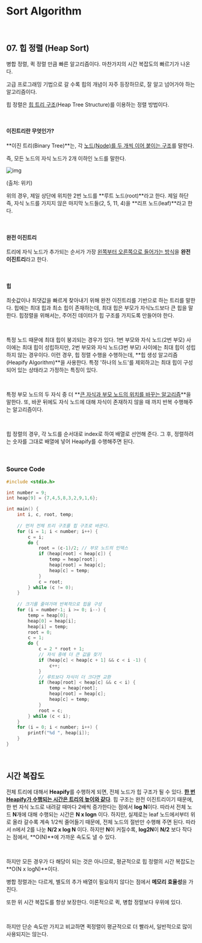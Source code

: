 # Sort Algorithm

<br/>

## 07. 힙 정렬 (Heap Sort)

병합 정렬, 퀵 정렬 만큼 빠른 알고리즘이다. 마찬가지의 시간 복잡도의 빠르기가 나온다.

고급 프로그래밍 기법으로 갈 수록 힙의 개념이 자주 등장하므로, 잘 알고 넘어가야 하는 알고리즘이다.

힙 정렬은 <u>힙 트리 구조</u>(Heap Tree Structure)를 이용하는 정렬 방법이다.

<br/>

#### 이진트리란 무엇인가?

**이진 트리(Binary Tree)**는, 각 <u>노드(Node)를 두 개씩 이어 붙이는 구조</u>를 말한다.

즉, 모든 노드의 자식 노드가 2개 이하인 노드를 말한다.

![img](https://upload.wikimedia.org/wikipedia/commons/thumb/f/f7/Binary_tree.svg/1024px-Binary_tree.svg.png)

(출처: 위키)

위의 경우, 제일 상단에 위치한 2번 노드를 **루트 노드(root)**라고 한다. 제일 하단 즉, 자식 노드를 가지지 않은 마지막 노드들(2, 5, 11, 4)을 **리프 노드(leaf)**라고 한다.

<br/>

#### 완전 이진트리

트리에 자식 노드가 추가되는 순서가 가장 <u>왼쪽부터 오른쪽으로 들어가는 방식</u>을 **완전 이진트리**라고 한다.

<br/>

#### 힙

최솟값이나 최댓값을 빠르게 찾아내기 위해 완전 이진트리를 기반으로 하는 트리를 말한다. 힙에는 최대 힙과 최소 힙이 존재하는데, 최대 힙은 부모가 자식노드보다 큰 힙을 말한다. 힙정렬을 위해서는, 주어진 데이터가 힙 구조를 가지도록 만들어야 한다.

<br/>

특정 노드 때문에 최대 힙이 붕괴되는 경우가 있다. 1번 부모와 자식 노드(2번 부모) 사이에는 최대 힙이 성립하지만, 2번 부모와 자식 노드(3번 부모) 사이에는 최대 힙이 성립하지 않는 경우이다. 이런 경우, 힙 정렬 수행을 수행하는데, **힙 생성 알고리즘(Heapify Algorithm)**을 사용한다. 특정 '하나의 노드'를 제외하고는 최대 힙이 구성되어 있는 상태라고 가정하는 특징이 있다.

<br/>

특정 부모 노드의 두 자식 중 더 **<u>큰 자식과 부모 노드의 위치를 바꾸는 알고리즘</u>**을 말한다. 또, 바꾼 뒤에도 자식 노드에 대해 자식이 존재하지 않을 때 까지 반복 수행해주는 알고리즘이다.

<br/>

힙 정렬의 경우, 각 노드를 순서대로 index로 하여 배열로 선언해 준다. 그 후, 정렬하려는 숫자를 그대로 배열에 넣어 Heapify를 수행해주면 된다.

<br/>

### Source Code

```c
#include <stdio.h>

int number = 9;
int heap[9] = {7,4,5,8,3,2,9,1,6};

int main() {
	int i, c, root, temp;
	
	// 먼저 전체 트리 구조를 힙 구조로 바꾼다. 
	for (i = 1; i < number; i++) {
		c = i;
		do {
			root = (c-1)/2; // 부모 노드의 인덱스 
			if (heap[root] < heap[c]) {
				temp = heap[root];
				heap[root] = heap[c];
				heap[c] = temp;
			}
			c = root;
		} while (c != 0);
	}
	
	// 크기를 줄여가며 반복적으로 힙을 구성
	for (i = number-1; i >= 0; i--) {
		temp = heap[0];
		heap[0] = heap[i];
		heap[i] = temp;
		root = 0;
		c = 1;
		do {
			c = 2 * root + 1;
			// 자식 중에 더 큰 값을 찾기
			if (heap[c] < heap[c + 1] && c < i -1) {
				c++;
			} 
			// 루트보다 자식이 더 크다면 교환
			if (heap[root] < heap[c] && c < i) {
				temp = heap[root];
				heap[root] = heap[c];
				heap[c] = temp;
			}
			root = c;
		} while (c < i);
	}
	for (i = 0; i < number; i++) {
		printf("%d ", heap[i]);
	}
}
```

<br/>

## 시간 복잡도

전체 트리에 대해서 **Heapify**를 수행하게 되면, 전체 노드가 힙 구조가 될 수 있다. <u>**한 번 Heapify가 수행되는 시간은 트리의 높이와 같다**</u>. 힙 구조는 완전 이진트리이기 때문에, 한 번 자식 노드로 내려갈 때마다 2배씩 증가한다는 점에서 **log N**이다. 따라서 전체 노드 **N**개에 대해 수행되는 시간은 **N x logn** 이다. 하지만, 실제로는 leaf 노드에서부터 위로 올라 갈수록 계속 1/2씩 줄어들기 때문에, 전체 노드의 절반만 수행해 주면 된다. 따라서 n에서 2를 나눈 **N/2 x log N** 이다. 하지만 **N**이 커질수록, **log2N**이  **N/2** 보다 작다는 점에서, **O(N)**에 가까운 속도도 낼 수 있다.

<br/>

하지만 모든 경우가 다 해당이 되는 것은 아니므로, 평균적으로 힙 정렬의 시간 복잡도는 **O(N x logN)**이다.

병합 정렬과는 다르게, 별도의 추가 배열이 필요하지 않다는 점에서 **메모리 효율성**을 가진다. 

또한 위 시간 복잡도를 항상 보장한다. 이론적으로 퀵, 병합 정렬보다 우위에 있다.

<br/>

하지만 단순 속도만 가지고 비교하면 퀵정렬이 평균적으로 더 빨라서, 일반적으로 많이 사용되지는 않는다.
